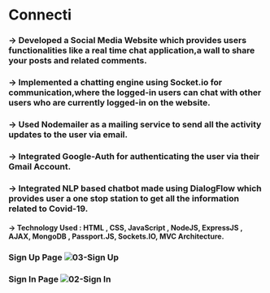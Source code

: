 # Connecti

### -> Developed a Social Media Website which provides users functionalities like a real time chat application,a wall to share your posts and related comments.

### -> Implemented a chatting engine using Socket.io for communication,where the logged-in users can chat with other users who are currently logged-in on the website.

### -> Used Nodemailer as a mailing service to send all the activity updates to the user via email.

### -> Integrated Google-Auth for authenticating the user via their Gmail Account.

### -> Integrated NLP based chatbot made using DialogFlow which provides user a one stop station to get all the information related to Covid-19.

#### -> Technology Used : HTML , CSS, JavaScript , NodeJS, ExpressJS , AJAX, MongoDB , Passport.JS, Sockets.IO, MVC Architecture.

### Sign Up Page ![03-Sign Up](https://user-images.githubusercontent.com/46219105/122176291-0fcc4080-cea2-11eb-9bdb-83f382cd1507.JPG)
### Sign In Page ![02-Sign In](https://user-images.githubusercontent.com/46219105/122176279-0e9b1380-cea2-11eb-819d-8ab31426119d.JPG)


